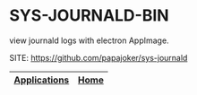# SYS-JOURNALD-BIN
 
 view journald logs with electron AppImage.
 
 SITE: https://github.com/papajoker/sys-journald

 | [Applications](https://portable-linux-apps.github.io/apps.html) | [Home](https://portable-linux-apps.github.io)
 | --- | --- |
